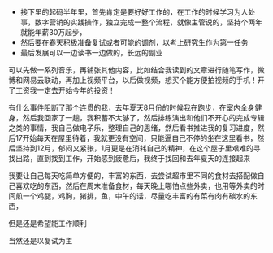 - 接下里的起码半年里，首先肯定是要好好工作的，在工作的时候学习为人处事，数字营销的实践操作，独立完成一整个流程，就像主管说的，坚持个两年就能年薪30万起步，
- 然后要在春天积极准备复试或者可能的调剂，以考上研究生作为第一任务
- 最后发展可以一边读书一边做的，长远的副业

可以先做一系列音乐，再铺张其他内容，比如结合我读到的文章进行随笔写作，微博和网易云联动，再加上视频平台，以后做视频，想买个能方便拍视频的手机！开了工资我一定去开始今年的投资！

有什么事件阻断了那个连贯的我，去年夏天8月份的时候我在跑步，在室内全身健身，然后我回家了一趟，我积蓄不太够了，然后排练演出和他们不开心的完成专辑之类的事情，我自己做电子乐，整理自己的思绪，然后看书推进我的复习进度，然后17开始每天在屋里待着，我就更没有空间，只能逼自己不停的坐在这里看书，然后坚持到12月，郁闷又紧张，1月更是在消耗自己的精神，在这个屋子里艰难的寻找出路，直到找到工作，开始感到疲惫后，我终于找回和去年夏天的连接起来

我要让自己每天吃简单方便的，丰富的东西，去尝试超市里不同的食材去搭配做自己喜欢吃的东西，然后在周末准备食材，每天晚上哪怕点些外卖，也用等外卖的时间煎一个鸡腿，鸡胸，猪排，鱼，中午的话，尽量吃丰富的有菜有肉有碳水的东西，

但是还是希望能工作顺利

当然还是以复试为主